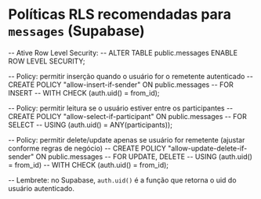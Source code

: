 # Políticas RLS recomendadas para `messages` (Supabase)

-- Ative Row Level Security:
-- ALTER TABLE public.messages ENABLE ROW LEVEL SECURITY;

-- Policy: permitir inserção quando o usuário for o remetente autenticado
-- CREATE POLICY "allow-insert-if-sender" ON public.messages
-- FOR INSERT
-- WITH CHECK (auth.uid() = from_id);

-- Policy: permitir leitura se o usuário estiver entre os participantes
-- CREATE POLICY "allow-select-if-participant" ON public.messages
-- FOR SELECT
-- USING (auth.uid() = ANY(participants));

-- Policy: permitir delete/update apenas se usuário for remetente (ajustar conforme regras de negócio)
-- CREATE POLICY "allow-update-delete-if-sender" ON public.messages
-- FOR UPDATE, DELETE
-- USING (auth.uid() = from_id)
-- WITH CHECK (auth.uid() = from_id);

-- Lembrete: no Supabase, `auth.uid()` é a função que retorna o uid do usuário autenticado.
